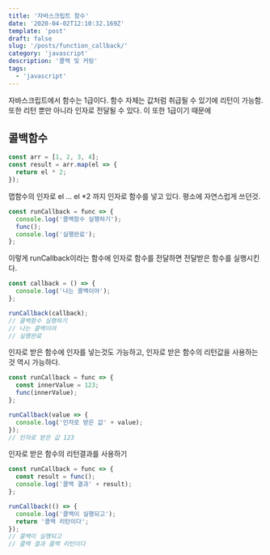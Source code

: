```yaml
---
title: '자바스크립트 함수'
date: '2020-04-02T12:10:32.169Z'
template: 'post'
draft: false
slug: '/posts/function_callback/'
category: 'javascript'
description: '콜백 및 커링'
tags:
  - 'javascript'
---
```


자바스크립트에서 함수는 1급이다. 함수 자체는 값처럼 취급될 수 있기에 리턴이 가능함. 또한 리턴 뿐만 아니라 인자로 전달될 수 있다. 이 또한 1급이기 때문에

## 콜백함수

```js
const arr = [1, 2, 3, 4];
const result = arr.map(el => {
  return el * 2;
});
```

맵함수의 인자로 el ... el \*2 까지 인자로 함수를 넣고 있다. 평소에 자연스럽게 쓰던것.

```js
const runCallback = func => {
  console.log('콜백함수 실행하기');
  func();
  console.log('실행완료');
};
```

이렇게 runCallback이라는 함수에 인자로 함수를 전달하면 전달받은 함수를 실행시킨다.

```js
const callback = () => {
  console.log('나는 콜백이야');
};

runCallback(callback);
// 콜백함수 실행하기
// 나는 콜백이야
// 실행완료
```

인자로 받은 함수에 인자를 넣는것도 가능하고, 인자로 받은 함수의 리턴값을 사용하는것 역시 가능하다.

```js
const runCallback = func => {
  const innerValue = 123;
  func(innerValue);
};

runCallback(value => {
  console.log('인자로 받은 값' + value);
});
// 인자로 받은 값 123
```

인자로 받은 함수의 리턴결과를 사용하기

```js
const runCallback = func => {
  const result = func();
  console.log('콜백 결과' + result);
};

runCallback(() => {
  console.log('콜백이 실행되고');
  return '콜백 리턴이다';
});
// 콜백이 실행되고
// 콜백 결과 콜백 리턴이다
```
